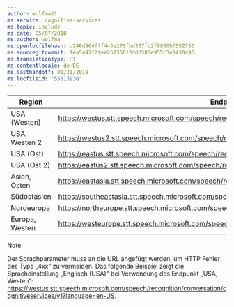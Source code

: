 ```yaml
---
author: wolfma61
ms.service: cognitive-services
ms.topic: include
ms.date: 05/07/2018
ms.author: wolfma
ms.openlocfilehash: d246d964fff443e270fbd337fc2f8800bf552730
ms.sourcegitcommit: fea5a47f2fee25f35612ddd583e955c3e8430a95
ms.translationtype: HT
ms.contentlocale: de-DE
ms.lasthandoff: 01/31/2019
ms.locfileid: "55513936"
---
```

| Region | Endpunkt |
|--------|----------|
| USA (Westen) | https://westus.stt.speech.microsoft.com/speech/recognition/conversation/cognitiveservices/v1 |
| USA, Westen 2 | https://westus2.stt.speech.microsoft.com/speech/recognition/conversation/cognitiveservices/v1 |
| USA (Ost) | https://eastus.stt.speech.microsoft.com/speech/recognition/conversation/cognitiveservices/v1 |
| USA (Ost 2) | https://eastus2.stt.speech.microsoft.com/speech/recognition/conversation/cognitiveservices/v1 |
| Asien, Osten | https://eastasia.stt.speech.microsoft.com/speech/recognition/conversation/cognitiveservices/v1 |
| Südostasien | https://southeastasia.stt.speech.microsoft.com/speech/recognition/conversation/cognitiveservices/v1 |
| Nordeuropa | https://northeurope.stt.speech.microsoft.com/speech/recognition/conversation/cognitiveservices/v1 |
| Europa, Westen | https://westeurope.stt.speech.microsoft.com/speech/recognition/conversation/cognitiveservices/v1 |


> [!NOTE]
> Der Sprachparameter muss an die URL angefügt werden, um HTTP Fehler des Typs „4xx“ zu vermeiden. Das folgende Beispiel zeigt die Spracheinstellung „Englisch (USA)“ bei Verwendung des Endpunkt „USA, Westen“: https://westus.stt.speech.microsoft.com/speech/recognition/conversation/cognitiveservices/v1?language=en-US.
